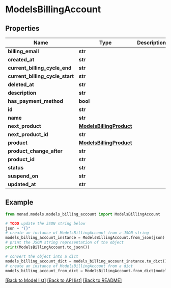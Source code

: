 # ModelsBillingAccount


## Properties

Name | Type | Description | Notes
------------ | ------------- | ------------- | -------------
**billing_email** | **str** |  | [optional] 
**created_at** | **str** |  | [optional] 
**current_billing_cycle_end** | **str** |  | [optional] 
**current_billing_cycle_start** | **str** |  | [optional] 
**deleted_at** | **str** |  | [optional] 
**description** | **str** |  | [optional] 
**has_payment_method** | **bool** |  | [optional] 
**id** | **str** |  | [optional] 
**name** | **str** |  | [optional] 
**next_product** | [**ModelsBillingProduct**](ModelsBillingProduct.md) |  | [optional] 
**next_product_id** | **str** |  | [optional] 
**product** | [**ModelsBillingProduct**](ModelsBillingProduct.md) |  | [optional] 
**product_change_after** | **str** |  | [optional] 
**product_id** | **str** |  | [optional] 
**status** | **str** |  | [optional] 
**suspend_on** | **str** |  | [optional] 
**updated_at** | **str** |  | [optional] 

## Example

```python
from monad.models.models_billing_account import ModelsBillingAccount

# TODO update the JSON string below
json = "{}"
# create an instance of ModelsBillingAccount from a JSON string
models_billing_account_instance = ModelsBillingAccount.from_json(json)
# print the JSON string representation of the object
print(ModelsBillingAccount.to_json())

# convert the object into a dict
models_billing_account_dict = models_billing_account_instance.to_dict()
# create an instance of ModelsBillingAccount from a dict
models_billing_account_from_dict = ModelsBillingAccount.from_dict(models_billing_account_dict)
```
[[Back to Model list]](../README.md#documentation-for-models) [[Back to API list]](../README.md#documentation-for-api-endpoints) [[Back to README]](../README.md)


